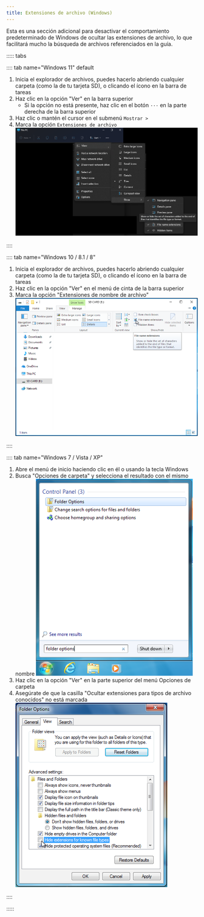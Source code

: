 ```yaml
---
title: Extensiones de archivo (Windows)
---
```


Esta es una sección adicional para desactivar el comportamiento predeterminado de Windows de ocultar las extensiones de archivo, lo que facilitará mucho la búsqueda de archivos referenciados en la guía.

::::: tabs

:::: tab name="Windows 11" default

1. Inicia el explorador de archivos, puedes hacerlo abriendo cualquier carpeta (como la de tu tarjeta SD), o clicando el ícono en la barra de tareas
1. Haz clic en la opción "Ver" en la barra superior
   - Si la opción no está presente, haz clic en el botón `···` en la parte derecha de la barra superior
3. Haz clic o mantén el cursor en el submenú `Mostrar >`
4. Marca la opción `Extensiones de archivo` ![Captura de pantalla al poner el cursor sobre la casilla "extensiones de nombre de archivo" en Windows 11](/assets/images/windows-11-file-extensions.png)

::::

:::: tab name="Windows 10 / 8.1 / 8"

1. Inicia el explorador de archivos, puedes hacerlo abriendo cualquier carpeta (como la de tu tarjeta SD), o clicando el ícono en la barra de tareas
1. Haz clic en la opción "Ver" en el menú de cinta de la barra superior
1. Marca la opción "Extensiones de nombre de archivo" ![Captura de pantalla al poner el cursor sobre la casilla "extensiones de nombre de archivo" en Windows 10](/assets/images/windows-10-file-extensions.png)

::::

:::: tab name="Windows 7 / Vista / XP"

1. Abre el menú de inicio haciendo clic en él o usando la tecla Windows
1. Busca "Opciones de carpeta" y selecciona el resultado con el mismo nombre ![Captura de pantalla al buscar "opciones de carpeta" en el menú inicio de Windows 7](/assets/images/windows-7-folder-options-start-menu.png)
1. Haz clic en la opción "Ver" en la parte superior del menú Opciones de carpeta
1. Asegúrate de que la casilla "Ocultar extensiones para tipos de archivo conocidos" no está marcada ![Captura de pantalla de la ventana "Opciones de carpeta" con la opción "Ocultar extensiones de archivo" desmarcada en Windows 7](/assets/images/windows-7-folder-options.png)

::::

:::::
